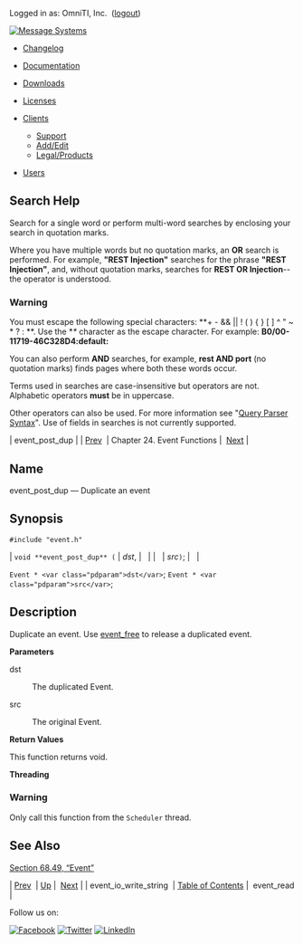 Logged in as: OmniTI, Inc.  ([logout](https://support.messagesystems.com/logout.php))

[![Message Systems](https://support.messagesystems.com/images/ms-white205.png)](https://support.messagesystems.com/start.php) 

*   [Changelog](https://support.messagesystems.com/start.php?show=changelog)
*   [Documentation](https://support.messagesystems.com/docs/)
*   [Downloads](https://support.messagesystems.com/start.php)

*   [Licenses](https://support.messagesystems.com/license_summary.php)
*   <a href="">Clients</a>
    *   [Support](https://support.messagesystems.com/cs.php)
    *   [Add/Edit](https://support.messagesystems.com/edit_client.php)
    *   [Legal/Products](https://support.messagesystems.com/edit_products.php)
*   [Users](https://support.messagesystems.com/edit_customer.php)

## Search Help

Search for a single word or perform multi-word searches by enclosing your search in quotation marks.

Where you have multiple words but no quotation marks, an **OR** search is performed. For example, **"REST Injection"** searches for the phrase **"REST Injection"**, and, without quotation marks, searches for **REST OR Injection**--the operator is understood.

### Warning

You must escape the following special characters: **+ - && || ! ( ) { } [ ] ^ " ~ * ? : \**. Use the **\** character as the escape character. For example: **B0/00-11719-46C328D4\:default\:**

You can also perform **AND** searches, for example, **rest AND port** (no quotation marks) finds pages where both these words occur.

Terms used in searches are case-insensitive but operators are not. Alphabetic operators **must** be in uppercase.

Other operators can also be used. For more information see "[Query Parser Syntax](https://lucene.apache.org/core/old_versioned_docs/versions/3_0_0/queryparsersyntax.html)". Use of fields in searches is not currently supported.

| event_post_dup |
| [Prev](apis.event_io_write_string.php)  | Chapter 24. Event Functions |  [Next](apis.event_read.php) |

<a name="apis.event_post_dup"></a>
## Name

event_post_dup — Duplicate an event

## Synopsis

`#include "event.h"`

| `void **event_post_dup** (` | <var class="pdparam">dst</var>, |   |
|   | <var class="pdparam">src</var>`)`; |   |

`Event * <var class="pdparam">dst</var>`;
`Event * <var class="pdparam">src</var>`;<a name="idp24267168"></a>
## Description

Duplicate an event. Use [event_free](apis.event_free.php "event_free") to release a duplicated event.

**Parameters**

<dl class="variablelist">

<dt>dst</dt>

<dd>

The duplicated Event.

</dd>

<dt>src</dt>

<dd>

The original Event.

</dd>

</dl>

**Return Values**

This function returns void.

**Threading**
### Warning

Only call this function from the `Scheduler` thread.

<a name="idp24276880"></a>
## See Also

[Section 68.49, “Event”](structs.event.php "68.49. Event")

| [Prev](apis.event_io_write_string.php)  | [Up](event.php) |  [Next](apis.event_read.php) |
| event_io_write_string  | [Table of Contents](index.php) |  event_read |

Follow us on:

[![Facebook](https://support.messagesystems.com/images/icon-facebook.png)](http://www.facebook.com/messagesystems) [![Twitter](https://support.messagesystems.com/images/icon-twitter.png)](http://twitter.com/#!/MessageSystems) [![LinkedIn](https://support.messagesystems.com/images/icon-linkedin.png)](http://www.linkedin.com/company/message-systems)